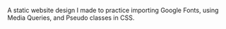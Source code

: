 A static website design I made to practice importing Google Fonts, using Media Queries, and Pseudo classes in CSS.
